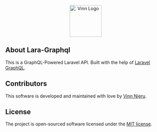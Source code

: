 <p align="center"><a href="https://vinnjeru.com" target="_blank"><img src="https://vinnjeru.com/images/vinn-logo.png" width="100" alt="Vinn Logo"></a></p>

## About Lara-Graphql

This is a GraphQL-Powered Laravel API.
Built with the help of [Laravel GraphQL](https://github.com/rebing/graphql-laravel).

## Contributors

This software is developed and maintained with love by [Vinn Njeru](https://github.com/vinnAnony).

## License

The project is open-sourced software licensed under the [MIT license](https://opensource.org/licenses/MIT).
